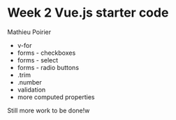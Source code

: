 # Week 2 Vue.js starter code  

Mathieu Poirier

* v-for 
* forms - checkboxes
* forms - select 
* forms - radio buttons
* .trim
* .number
* validation
* more computed properties

Still more work to be done!w